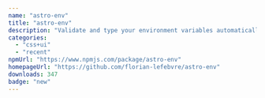 ```yaml
---
name: "astro-env"
title: "astro-env"
description: "Validate and type your environment variables automatically using zod"
categories:
  - "css+ui"
  - "recent"
npmUrl: "https://www.npmjs.com/package/astro-env"
homepageUrl: "https://github.com/florian-lefebvre/astro-env"
downloads: 347
badge: "new"
---
```

